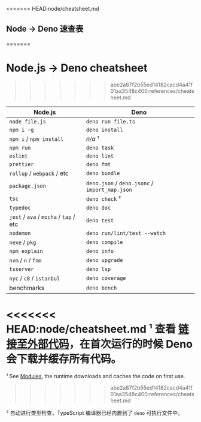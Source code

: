 <<<<<<< HEAD:node/cheatsheet.md
## Node -> Deno 速查表
=======
# Node.js -> Deno cheatsheet
>>>>>>> abe2a87f2b55ed14182cacd4a41f01aa3548c400:references/cheatsheet.md

| Node.js                                | Deno                                           |
| -------------------------------------- | ---------------------------------------------- |
| `node file.js`                         | `deno run file.ts`                             |
| `npm i -g`                             | `deno install`                                 |
| `npm i` / `npm install`                | _n/a_ ¹                                        |
| `npm run`                              | `deno task`                                    |
| `eslint`                               | `deno lint`                                    |
| `prettier`                             | `deno fmt`                                     |
| `rollup` / `webpack` / etc             | `deno bundle`                                  |
| `package.json`                         | `deno.json` / `deno.jsonc` / `import_map.json` |
| `tsc`                                  | `deno check` ²                                 |
| `typedoc`                              | `deno doc`                                     |
| `jest` / `ava` / `mocha` / `tap` / etc | `deno test`                                    |
| `nodemon`                              | `deno run/lint/test --watch`                   |
| `nexe` / `pkg`                         | `deno compile`                                 |
| `npm explain`                          | `deno info`                                    |
| `nvm` / `n` / `fnm`                    | `deno upgrade`                                 |
| `tsserver`                             | `deno lsp`                                     |
| `nyc` / `c8` / `istanbul`              | `deno coverage`                                |
| benchmarks                             | `deno bench`                                   |

<<<<<<< HEAD:node/cheatsheet.md
¹ 查看 [链接至外部代码](../linking_to_external_code.md)，在首次运行的时候 Deno 会下载并缓存所有代码。
=======
¹ See [Modules](../basics/modules.md), the runtime downloads and caches the code
on first use.
>>>>>>> abe2a87f2b55ed14182cacd4a41f01aa3548c400:references/cheatsheet.md

² 自动进行类型检查，TypeScript 编译器已经内置到了 `deno` 可执行文件中。
